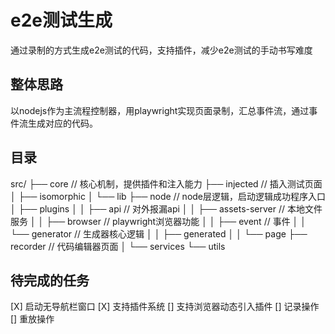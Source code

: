 # e2e测试生成
通过录制的方式生成e2e测试的代码，支持插件，减少e2e测试的手动书写难度

## 整体思路
以nodejs作为主流程控制器，用playwright实现页面录制，汇总事件流，通过事件流生成对应的代码。

## 目录

src/
├── core // 核心机制，提供插件和注入能力
├── injected // 插入测试页面
│   ├── isomorphic
│   └── lib
├── node // node层逻辑，启动逻辑成功程序入口
│   ├── plugins
│   │   ├── api  // 对外报漏api
│   │   ├── assets-server // 本地文件服务
│   │   ├── browser   // playwright浏览器功能
│   │   ├── event     // 事件
│   │   └── generator // 生成器核心逻辑
│   │       ├── generated
│   │       └── page
├── recorder // 代码编辑器页面
│   └── services
└── utils

## 待完成的任务
[X] 启动无导航栏窗口
[X] 支持插件系统
[] 支持浏览器动态引入插件
[] 记录操作
[] 重放操作

